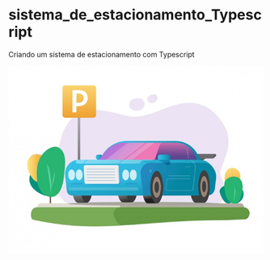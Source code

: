 # sistema_de_estacionamento_Typescript
Criando um sistema de estacionamento com Typescript

![image](assets/img/estacionamento_readme.jpg)